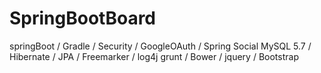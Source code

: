 # SpringBootBoard
 springBoot / Gradle / Security / GoogleOAuth / Spring Social
 MySQL 5.7 / Hibernate / JPA / Freemarker / log4j
 grunt / Bower / jquery / Bootstrap

